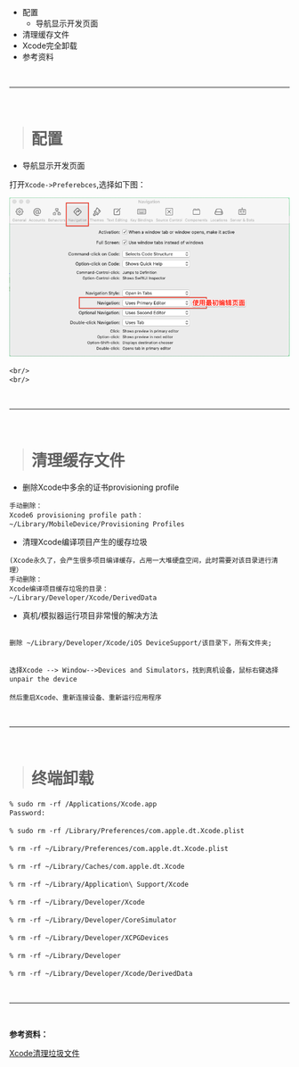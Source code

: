

- 配置
	- 导航显示开发页面 
- 清理缓存文件
- Xcode完全卸载
- 参考资料




<br/>

***
<br/>

># 配置

- 导航显示开发页面

打开`Xcode->Preferebces`,选择如下图：

![z46](https://raw.githubusercontent.com/harleyGit/StudyNotes/master/Pictures/z46.png)

	<br/>
	<br/>



<br/>

***
<br/>

># 清理缓存文件

-	删除Xcode中多余的证书provisioning profile 


```
手动删除： 
Xcode6 provisioning profile path： 
~/Library/MobileDevice/Provisioning Profiles
```

-	清理Xcode编译项目产生的缓存垃圾 


```
(Xcode永久了，会产生很多项目编译缓存，占用一大堆硬盘空间，此时需要对该目录进行清理） 
手动删除： 
Xcode编译项目缓存垃圾的目录： 
~/Library/Developer/Xcode/DerivedData
```

- 真机/模拟器运行项目非常慢的解决方法


```

删除 ~/Library/Developer/Xcode/iOS DeviceSupport/该目录下，所有文件夹;


选择Xcode --> Window-->Devices and Simulators，找到真机设备，鼠标右键选择unpair the device

然后重启Xcode、重新连接设备、重新运行应用程序

```

<br/>

***
<br/>


># 终端卸载

```
% sudo rm -rf /Applications/Xcode.app
Password:

% sudo rm -rf /Library/Preferences/com.apple.dt.Xcode.plist

% rm -rf ~/Library/Preferences/com.apple.dt.Xcode.plist

% rm -rf ~/Library/Caches/com.apple.dt.Xcode

% rm -rf ~/Library/Application\ Support/Xcode

% rm -rf ~/Library/Developer/Xcode

% rm -rf ~/Library/Developer/CoreSimulator

% rm -rf ~/Library/Developer/XCPGDevices

% rm -rf ~/Library/Developer

% rm -rf ~/Library/Developer/Xcode/DerivedData
```


<br/>

***
<br/>

**参考资料：**

[Xcode清理垃圾文件](https://www.jianshu.com/p/4540d34431db)
